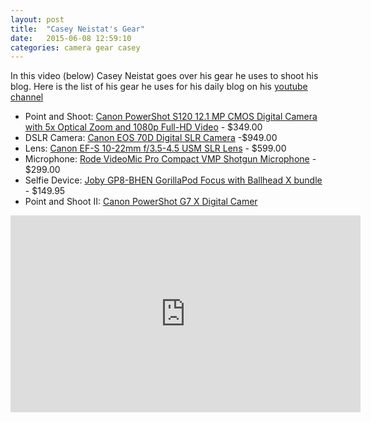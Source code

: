 ```yaml
---
layout: post
title:  "Casey Neistat's Gear"
date:   2015-06-08 12:59:10
categories: camera gear casey
---
```

In this video (below) Casey Neistat goes over his gear he uses to shoot his blog. Here is the list of his gear he uses for his daily blog on his [youtube channel](https://www.youtube.com/user/caseyneistat/)

- Point and Shoot: [Canon PowerShot S120 12.1 MP CMOS Digital Camera with 5x Optical Zoom and 1080p Full-HD Video](http://amzn.to/1BWFDo3) - $349.00
- DSLR Camera: [Canon EOS 70D Digital SLR Camera](http://amzn.to/1GwYE7U) -$949.00
- Lens: [Canon EF-S 10-22mm f/3.5-4.5 USM SLR Lens](http://amzn.to/1QlN2sY) - $599.00
- Microphone: [Rode VideoMic Pro Compact VMP Shotgun Microphone](http://amzn.to/1BWGYLL) - $299.00
- Selfie Device: [Joby GP8-BHEN GorillaPod Focus with Ballhead X bundle](http://www.amazon.com/gp/product/B003II3FD0) - $149.95
- Point and Shoot II: [Canon PowerShot G7 X Digital Camer](http://amzn.to/1S1Ph1Y)

<iframe width="560" height="315" src="https://www.youtube.com/embed/_H4V964IzDA" frameborder="0" allowfullscreen></iframe>











